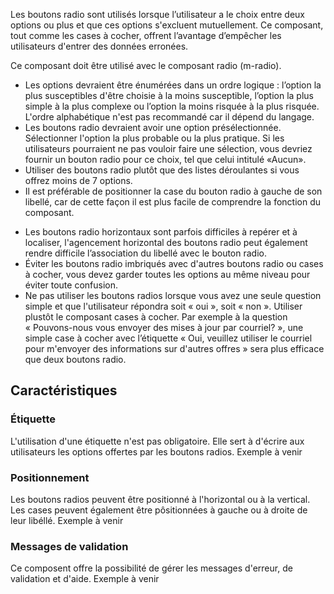Les boutons radio sont utilisés lorsque l’utilisateur a le choix entre deux options ou plus et que ces options s'excluent mutuellement. Ce composant, tout comme les <modul-go name="m-checkbox">cases à cocher</modul-go>, offrent l’avantage d’empêcher les utilisateurs d'entrer des données erronées.

Ce composant doit être utilisé avec le composant <modul-go name="m-radio">radio</modul-go> (m-radio).

<modul-do>
    <ul>
        <li>Les options devraient être énumérées dans un ordre logique&nbsp;: l’option la plus susceptibles d'être choisie à la moins susceptible, l’option la plus simple à la plus complexe ou l’option la moins risquée à la plus risquée. L'ordre alphabétique n'est pas recommandé car il dépend du langage.</li>
        <li>Les boutons radio devraient avoir une option présélectionnée. Sélectionner l'option la plus probable ou la plus pratique. Si les utilisateurs pourraient ne pas vouloir faire une sélection, vous devriez fournir un bouton radio pour ce choix, tel que celui intitulé «Aucun».</li>
        <li>Utiliser des boutons radio plutôt que des <modul-go name="m-dropdown">listes déroulantes</modul-go> si vous offrez moins de 7 options.</li>
        <li>Il est préférable de positionner la case du bouton radio à gauche de son libellé, car de cette façon il est plus facile de comprendre la fonction du composant.</li>
    </ul>
</modul-do>

<modul-dont>
    <ul>
        <li>Les boutons radio horizontaux sont parfois difficiles à repérer et à localiser, l'agencement horizontal des boutons radio peut également rendre difficile l’association du libellé avec le bouton radio.</li>
        <li>Éviter les boutons radio imbriqués avec d'autres boutons radio ou cases à cocher, vous devez garder toutes les options au même niveau pour éviter toute confusion.</li>
        <li>Ne pas utiliser les boutons radios lorsque vous avez une seule question simple et que l'utilisateur répondra soit «&nbsp;oui&nbsp;», soit «&nbsp;non&nbsp;». Utiliser plustôt le composant <modul-go name="m-checkbox">cases à cocher</modul-go>. Par exemple à la question «&nbsp;Pouvons-nous vous envoyer des mises à jour par courriel?&nbsp;», une simple case à cocher avec l’étiquette «&nbsp;Oui, veuillez utiliser le courriel pour m'envoyer des informations sur d'autres offres&nbsp;» sera plus efficace que deux boutons radio.</li>
    </ul>
</modul-dont>

## Caractéristiques

### Étiquette
L'utilisation d'une étiquette n'est pas obligatoire. Elle sert à d'écrire aux utilisateurs les options offertes par les boutons radios.
<m-message class="m-u--margin-top" skin="light" state="information">Exemple à venir</m-message>

### Positionnement
Les boutons radios peuvent être positionné à l'horizontal ou à la vertical. Les cases peuvent également être pôsitionnées à gauche ou à droite de leur libéllé.
<m-message class="m-u--margin-top" skin="light" state="information">Exemple à venir</m-message>

### Messages de validation
Ce composent offre la possibilité de gérer les messages d'erreur, de validation et d'aide.
<m-message class="m-u--margin-top" skin="light" state="information">Exemple à venir</m-message>